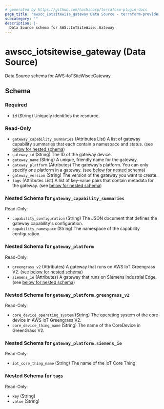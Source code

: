 ```yaml
---
# generated by https://github.com/hashicorp/terraform-plugin-docs
page_title: "awscc_iotsitewise_gateway Data Source - terraform-provider-awscc"
subcategory: ""
description: |-
  Data Source schema for AWS::IoTSiteWise::Gateway
---
```


# awscc_iotsitewise_gateway (Data Source)

Data Source schema for AWS::IoTSiteWise::Gateway



<!-- schema generated by tfplugindocs -->
## Schema

### Required

- `id` (String) Uniquely identifies the resource.

### Read-Only

- `gateway_capability_summaries` (Attributes List) A list of gateway capability summaries that each contain a namespace and status. (see [below for nested schema](#nestedatt--gateway_capability_summaries))
- `gateway_id` (String) The ID of the gateway device.
- `gateway_name` (String) A unique, friendly name for the gateway.
- `gateway_platform` (Attributes) The gateway's platform. You can only specify one platform in a gateway. (see [below for nested schema](#nestedatt--gateway_platform))
- `gateway_version` (String) The version of the gateway you want to create.
- `tags` (Attributes List) A list of key-value pairs that contain metadata for the gateway. (see [below for nested schema](#nestedatt--tags))

<a id="nestedatt--gateway_capability_summaries"></a>
### Nested Schema for `gateway_capability_summaries`

Read-Only:

- `capability_configuration` (String) The JSON document that defines the gateway capability's configuration.
- `capability_namespace` (String) The namespace of the capability configuration.


<a id="nestedatt--gateway_platform"></a>
### Nested Schema for `gateway_platform`

Read-Only:

- `greengrass_v2` (Attributes) A gateway that runs on AWS IoT Greengrass V2. (see [below for nested schema](#nestedatt--gateway_platform--greengrass_v2))
- `siemens_ie` (Attributes) A gateway that runs on Siemens Industrial Edge. (see [below for nested schema](#nestedatt--gateway_platform--siemens_ie))

<a id="nestedatt--gateway_platform--greengrass_v2"></a>
### Nested Schema for `gateway_platform.greengrass_v2`

Read-Only:

- `core_device_operating_system` (String) The operating system of the core device in AWS IoT Greengrass V2.
- `core_device_thing_name` (String) The name of the CoreDevice in GreenGrass V2.


<a id="nestedatt--gateway_platform--siemens_ie"></a>
### Nested Schema for `gateway_platform.siemens_ie`

Read-Only:

- `iot_core_thing_name` (String) The name of the IoT Core Thing.



<a id="nestedatt--tags"></a>
### Nested Schema for `tags`

Read-Only:

- `key` (String)
- `value` (String)
